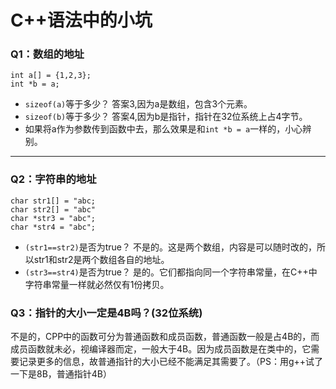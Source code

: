 # C++语法中的小坑

### Q1：数组的地址
```
int a[] = {1,2,3};
int *b = a;
```
- `sizeof(a)`等于多少？
答案3,因为a是数组，包含3个元素。
- `sizeof(b)`等于多少？
答案4,因为b是指针，指针在32位系统上占4字节。
- 如果将a作为参数传到函数中去，那么效果是和`int *b = a`一样的，小心辨别。


-----
### Q2：字符串的地址

```
char str1[] = "abc;
char str2[] = "abc"
char *str3 = "abc";
char *str4 = "abc";
```
- `(str1==str2)`是否为true？
不是的。这是两个数组，内容是可以随时改的，所以str1和str2是两个数组各自的地址。
- `(str3==str4)`是否为true？
是的。它们都指向同一个字符串常量，在C++中字符串常量一样就必然仅有1份拷贝。

### Q3：指针的大小一定是4B吗？(32位系统)
不是的，CPP中的函数可分为普通函数和成员函数，普通函数一般是占4B的，而成员函数就未必，视编译器而定，一般大于4B。因为成员函数是在类中的，它需要记录更多的信息，故普通指针的大小已经不能满足其需要了。（PS：用g++试了一下是8B，普通指针4B）



